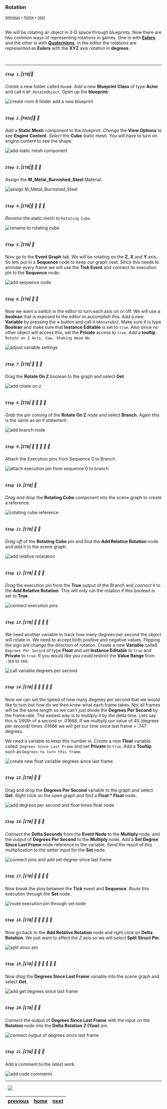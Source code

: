 <img src="https://via.placeholder.com/1000x4/45D7CA/45D7CA" alt="drawing" height="4px"/>

### Rotation

<sub>[previous](../tick-event-ii/README.md#user-content-tick-event-ii) • [home](../README.md#user-content-ue4-blueprints) • [next](../rotation-ii/README.md#user-content-rotation-ii)</sub>

<img src="https://via.placeholder.com/1000x4/45D7CA/45D7CA" alt="drawing" height="4px"/>

We will be rotating an object in 3-D space through blueprints. Now there are two common ways of representing rotations in games.  One is with **[Eulers](https://en.wikipedia.org/wiki/Euler_angles)** and the other is with **[Quaternions](https://en.wikipedia.org/wiki/Quaternions_and_spatial_rotation)**. In the editor the rotations are represented as **Eulers** with the **XYZ** axis rotation in **degrees**.

<br>

---


##### `Step 1.`\|`ITB`|:small_blue_diamond:

*Create* a new folder called `Room8`. *Add* a new **Blueprint Class** of type **Actor** and call it `BP_RotateObject`. *Open up* the **blueprint**:

![create rrom 8 folder add a new blueprint](images/NewBluePrintActorClassRm8.jpg)

<img src="https://via.placeholder.com/500x2/45D7CA/45D7CA" alt="drawing" height="2px" alt = ""/>

##### `Step 2.`\|`FHIU`|:small_blue_diamond: :small_blue_diamond: 

*Add* a **Static Mesh** component to the blueprint. *Change* the **View Options** to see **Engine Content**. *Select* the **Cube** static mesh. You will have to turn on engine content to see the shape.

![add static mesh component](images/StaticMeshCubeRm8.jpg)

<img src="https://via.placeholder.com/500x2/45D7CA/45D7CA" alt="drawing" height="2px" alt = ""/>

##### `Step 3.`\|`ITB`|:small_blue_diamond: :small_blue_diamond: :small_blue_diamond:

*Assign* the **M_Metal_Burnished_Steel** Material.

![assign M_Metal_Burnished_Steel](images/AssignMatRm8.jpg)

<img src="https://via.placeholder.com/500x2/45D7CA/45D7CA" alt="drawing" height="2px" alt = ""/>

##### `Step 4.`\|`ITB`|:small_blue_diamond: :small_blue_diamond: :small_blue_diamond: :small_blue_diamond:

*Rename* the static mesh to `Rotating Cube`.

![rename to rotating cube](images/RenameComponentRm8.jpg)

<img src="https://via.placeholder.com/500x2/45D7CA/45D7CA" alt="drawing" height="2px" alt = ""/>

##### `Step 5.`\|`ITB`| :small_orange_diamond:

Now go to the **Event Graph** tab. We will be rotating on the **Z**, **X** and **Y** axis. So lets put in a **Sequence** node to keep our graph neat. Since this needs to animate every frame we will use the **Tick Event** and connect its execution pin to the **Sequence** node:

![add sequence node](images/SequenceNodeForRotation.jpg)

<img src="https://via.placeholder.com/500x2/45D7CA/45D7CA" alt="drawing" height="2px" alt = ""/>

##### `Step 6.`\|`ITB`| :small_orange_diamond: :small_blue_diamond:

Now we want a switch in the editor to turn each axis on or off. We will use a **boolean** that is exposed to the editor to accomplish this. *Add* a new **Variable** by pressing the **+** button and call it `bRotateOnZ`. Make sure it is type **Boolean** and make sure that **Instance Editable** is set to `true`. Also since no other object will access this, set the **Private** access to `true`. *Add* a **tooltip** `Rotate on Z Axis, Yaw, Shaking Head No`.

![adjust variable settings](images/RotateOnZRm8.jpg)

<img src="https://via.placeholder.com/500x2/45D7CA/45D7CA" alt="drawing" height="2px" alt = ""/>

##### `Step 7.`\|`ITB`| :small_orange_diamond: :small_blue_diamond: :small_blue_diamond:

Drag the **Rotate On Z** boolean to the graph and select **Get**.

![add rotate on z](images/GetZRm8.jpg)

<img src="https://via.placeholder.com/500x2/45D7CA/45D7CA" alt="drawing" height="2px" alt = ""/>

##### `Step 8.`\|`ITB`| :small_orange_diamond: :small_blue_diamond: :small_blue_diamond: :small_blue_diamond:

*Grab* the pin coming of the **Rotate On Z** node and select **Branch**. Again this is the same as an if statement.

![add branch node](images/BranchOffRotateZRm8.jpg)

<img src="https://via.placeholder.com/500x2/45D7CA/45D7CA" alt="drawing" height="2px" alt = ""/>

##### `Step 9.`\|`ITB`| :small_orange_diamond: :small_blue_diamond: :small_blue_diamond: :small_blue_diamond: :small_blue_diamond:

Attach the Execution pins from Sequence 0 to Branch.

![attach execution pin from sequence 0 to branch](images/RefToRotatingCubeRm8.jpg)

<img src="https://via.placeholder.com/500x2/45D7CA/45D7CA" alt="drawing" height="2px" alt = ""/>

##### `Step 10.`\|`ITB`| :large_blue_diamond:

*Drag and drop* the **Rotating Cube** component into the scene graph to create a reference.

![rotating cube reference](images/RefToRotatingCubeRm8-1.jpg)

<img src="https://via.placeholder.com/500x2/45D7CA/45D7CA" alt="drawing" height="2px" alt = ""/>

##### `Step 11.`\|`ITB`| :large_blue_diamond: :small_blue_diamond: 

*Drag off* of the **Rotating Cube** pin and find the **Add Relative Rotation** node and *add* it to the scene graph.

![add relative rotatation](images/AddRelativeRotation.jpg)

<img src="https://via.placeholder.com/500x2/45D7CA/45D7CA" alt="drawing" height="2px" alt = ""/>


##### `Step 12.`\|`ITB`| :large_blue_diamond: :small_blue_diamond: :small_blue_diamond: 

*Drag* the execution pin from the **True** output of the Branch and *connect* it to the **Add Relative Rotation**. This will only run the rotation if this boolean is set to **True**.

![connect execution pins](images/SetRotateTruePinsRm8.jpg)

<img src="https://via.placeholder.com/500x2/45D7CA/45D7CA" alt="drawing" height="2px" alt = ""/>

##### `Step 13.`\|`ITB`| :large_blue_diamond: :small_blue_diamond: :small_blue_diamond:  :small_blue_diamond: 

We need another variable to track how many degrees per second the object will rotate in. We need to accept both positive and negative values. Flipping the sign will change the direction of rotation. Create a new **Variable** called `Degrees Per Second` of type **Float** and set **Instance Editable** to `true` and **Private** to `true`. If you would like you could restrict the **Value Range** from `-360` to `360`.

![call variable degrees per second](images/DegreesPerSecond.jpg)

<img src="https://via.placeholder.com/500x2/45D7CA/45D7CA" alt="drawing" height="2px" alt = ""/>

##### `Step 14.`\|`ITB`| :large_blue_diamond: :small_blue_diamond: :small_blue_diamond: :small_blue_diamond:  :small_blue_diamond: 

Now we can set the speed of how many degrees per second that we would like to turn but how do we then know what each frame takes. Not all frames will be the same length so we can't just divide the **Degrees Per Second** by the frame rate. The easiest way is to multiply it by the delta time. Lets say this is 1/60th of a second or .01666. If we multiply our value of 45 (degrees per second) times .01666 we will get our time since last frame = .747 degrees.

We need a variable to keep this number in. *Create* a new **Float** variable called` Degrees Since Last Frame` and set **Private** to `true`. Add a **Tooltip** such as `Degrees to turn this frame`.

![create new float variable degrees since last frame](images/DegreesSinceLastFrame.jpg)

<img src="https://via.placeholder.com/500x2/45D7CA/45D7CA" alt="drawing" height="2px" alt = ""/>

##### `Step 15.`\|`ITB`| :large_blue_diamond: :small_orange_diamond: 

Drag and drop the **Degrees Per Second** variable to the graph and select **Get**. *Right click* on the open graph and find a **Float * Float** node.

![add degrees per second and float times float node](images/GetDegreesPerSecRm8.jpg)

<img src="https://via.placeholder.com/500x2/45D7CA/45D7CA" alt="drawing" height="2px" alt = ""/>

##### `Step 16.`\|`ITB`| :large_blue_diamond: :small_orange_diamond:   :small_blue_diamond: 

*Connect* the **Delta Seconds** from the **Event Node** to the **Multiply** node, and the output of **Degrees Per Second** to the **Multiply** node. *Add* a **Set Degree Since Last Frame** node reference to the variable. *Send* the result of this multiplication to the setter input for the **Set** node.

![connect pins and add set degree since last frame](images/ConnectSpeedPinsRm8.jpg)

<img src="https://via.placeholder.com/500x2/45D7CA/45D7CA" alt="drawing" height="2px" alt = ""/>

##### `Step 17.`\|`ITB`| :large_blue_diamond: :small_orange_diamond: :small_blue_diamond: :small_blue_diamond:

Now *break* the pins between the **Tick** event and **Sequence**. *Route* this execution through the **Set** node.

![route execution pin through set node](images/ReconnectSetterRm8.jpg)

<img src="https://via.placeholder.com/500x2/45D7CA/45D7CA" alt="drawing" height="2px" alt = ""/>

##### `Step 18.`\|`ITB`| :large_blue_diamond: :small_orange_diamond: :small_blue_diamond: :small_blue_diamond: :small_blue_diamond:

Now go back to the **Add Relative Rotation** node and *right click* on **Delta Rotation**. We just want to affect the *Z* axis so we will *select* **Split Struct Pin**:

![split struc pin](images/SplitRotationStructPinsRm8.jpg)

<img src="https://via.placeholder.com/500x2/45D7CA/45D7CA" alt="drawing" height="2px" alt = ""/>

##### `Step 19.`\|`ITB`| :large_blue_diamond: :small_orange_diamond: :small_blue_diamond: :small_blue_diamond: :small_blue_diamond: :small_blue_diamond:

Now *drag* the **Degrees Since Last Frame** variable into the scene graph and select **Get**.

![add get degrees since last frame](images/DegreesLastFrameGetterRm8.jpg)

<img src="https://via.placeholder.com/500x2/45D7CA/45D7CA" alt="drawing" height="2px" alt = ""/>

##### `Step 20.`\|`ITB`| :large_blue_diamond: :large_blue_diamond:

*Connect* the output of **Degrees Since Last Frame** with the input on the **Rotation** node into the **Delta Rotation Z (Yaw)** pin.

![connect output of degrees since last frame](images/ConnectOuputRm8.jpg)

<img src="https://via.placeholder.com/500x2/45D7CA/45D7CA" alt="drawing" height="2px" alt = ""/>

##### `Step 21.`\|`ITB`| :large_blue_diamond: :large_blue_diamond: :small_blue_diamond:

Add a comment to the latest work.

![add code comments](images/CommentSection1Rm8.jpg)

___


<img src="https://via.placeholder.com/1000x4/dba81a/dba81a" alt="drawing" height="4px" alt = ""/>

<img src="https://via.placeholder.com/1000x100/45D7CA/000000/?text=Next Up - Rotation II">

<img src="https://via.placeholder.com/1000x4/dba81a/dba81a" alt="drawing" height="4px" alt = ""/>

| [previous](../tick-event-ii/README.md#user-content-tick-event-ii)| [home](../README.md#user-content-ue4-blueprints) | [next](../rotation-ii/README.md#user-content-rotation-ii)|
|---|---|---|
